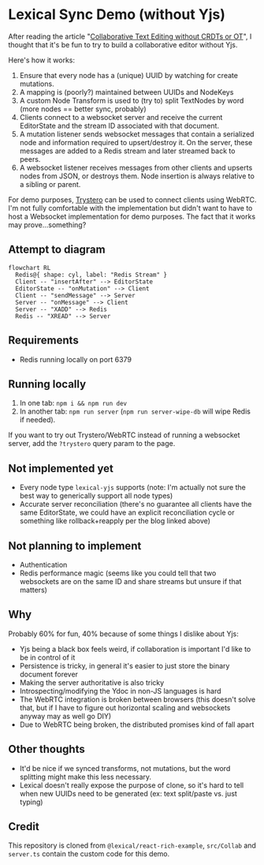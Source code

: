# Lexical Sync Demo (without Yjs)

After reading the article "[Collaborative Text Editing without CRDTs or OT](https://mattweidner.com/2025/05/21/text-without-crdts.html)",
I thought that it's be fun to try to build a collaborative editor without Yjs.

Here's how it works:

1. Ensure that every node has a (unique) UUID by watching for create mutations.
2. A mapping is (poorly?) maintained between UUIDs and NodeKeys
3. A custom Node Transform is used to (try to) split TextNodes by word (more
   nodes == better sync, probably)
4. Clients connect to a websocket server and receive the current EditorState
   and the stream ID associated with that document.
5. A mutation listener sends websocket messages that contain a serialized node
   and information required to upsert/destroy it. On the server, these messages
   are added to a Redis stream and later streamed back to peers.
6. A websocket listener receives messages from other clients and upserts nodes
   from JSON, or destroys them. Node insertion is always relative to a sibling or
   parent.

For demo purposes, [Trystero](https://github.com/dmotz/trystero/issues) can be
used to connect clients using WebRTC. I'm not fully comfortable with the
implementation but didn't want to have to host a Websocket implementation for
demo purposes. The fact that it works may prove...something?

## Attempt to diagram

```mermaid
flowchart RL
  Redis@{ shape: cyl, label: "Redis Stream" }
  Client -- "insertAfter" --> EditorState
  EditorState -- "onMutation" --> Client
  Client -- "sendMessage" --> Server
  Server -- "onMessage" --> Client
  Server -- "XADD" --> Redis
  Redis -- "XREAD" --> Server
```

## Requirements

- Redis running locally on port 6379

## Running locally

1. In one tab: `npm i && npm run dev`
2. In another tab: `npm run server` (`npm run server-wipe-db` will wipe Redis
   if needed).

If you want to try out Trystero/WebRTC instead of running a websocket server,
add the `?trystero` query param to the page.

## Not implemented yet

- Every node type `lexical-yjs` supports (note: I'm actually not sure the best
  way to generically support all node types)
- Accurate server reconciliation (there's no guarantee all clients have the
  same EditorState, we could have an explicit reconciliation cycle or something
  like rollback+reapply per the blog linked above)

## Not planning to implement

- Authentication
- Redis performance magic (seems like you could tell that two websockets are on
  the same ID and share streams but unsure if that matters)

## Why

Probably 60% for fun, 40% because of some things I dislike about Yjs:

- Yjs being a black box feels weird, if collaboration is important I'd like to
  be in control of it
- Persistence is tricky, in general it's easier to just store the binary
  document forever
- Making the server authoritative is also tricky
- Introspecting/modifying the Ydoc in non-JS languages is hard
- The WebRTC integration is broken between browsers (this doesn't solve that,
  but if I have to figure out horizontal scaling and websockets anyway may as
  well go DIY)
- Due to WebRTC being broken, the distributed promises kind of fall apart

## Other thoughts

- It'd be nice if we synced transforms, not mutations, but the word splitting
  might make this less necessary.
- Lexical doesn't really expose the purpose of clone, so it's hard to tell when
  new UUIDs need to be generated (ex: text split/paste vs. just typing)

## Credit

This repository is cloned from `@lexical/react-rich-example`,
`src/Collab` and `server.ts` contain the custom code for this demo.
